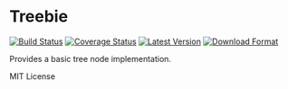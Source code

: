 

Treebie
====================================================

[![Build Status](https://travis-ci.org/twneale/treebie.svg?branch=master)](https://travis-ci.org/twneale/treebie)
[![Coverage Status](https://coveralls.io/repos/twneale/treebie/badge.png?branch=master)](https://coveralls.io/r/twneale/treebie?branch=master)
[![Latest Version](https://img.shields.io/pypi/v/treebie.svg)](https://pypi.python.org/pypi/treebie/)
[![Download Format](https://img.shields.io/pypi/format/treebie.svg)](https://pypi.python.org/pypi/treebie/)

Provides a basic tree node implementation.

MIT License